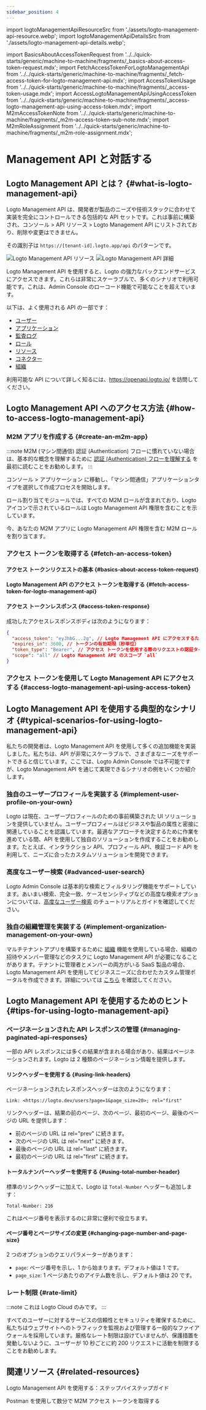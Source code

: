 ```yaml
---
sidebar_position: 4
---
```


import logtoManagementApiResourceSrc from './assets/logto-management-api-resource.webp';
import logtoManagementApiDetailsSrc from './assets/logto-management-api-details.webp';

import BasicsAboutAccessTokenRequest from '../../quick-starts/generic/machine-to-machine/fragments/\_basics-about-access-token-request.mdx';
import FetchAccessTokenForLogtoManagementApi from '../../quick-starts/generic/machine-to-machine/fragments/\_fetch-access-token-for-logto-management-api.mdx';
import AccessTokenUsage from '../../quick-starts/generic/machine-to-machine/fragments/\_access-token-usage.mdx';
import AccessLogtoManagementApiUsingAccessToken from '../../quick-starts/generic/machine-to-machine/fragments/\_access-logto-management-api-using-access-token.mdx';
import M2mAccessTokenNote from '../../quick-starts/generic/machine-to-machine/fragments/\_m2m-access-token-sub-note.mdx';
import M2mRoleAssignment from '../../quick-starts/generic/machine-to-machine/fragments/\_m2m-role-assignment.mdx';

# Management API と対話する

## Logto Management API とは？ {#what-is-logto-management-api}

Logto Management API は、開発者が製品のニーズや技術スタックに合わせて実装を完全にコントロールできる包括的な API セットです。これは事前に構築され、<CloudLink to="/api-resources">コンソール > API リソース > Logto Management API</CloudLink> にリストされており、削除や変更はできません。

その識別子は `https://[tenant-id].logto.app/api` のパターンです。

<img alt="Logto Management API リソース" src={logtoManagementApiResourceSrc} />

<img alt="Logto Management API 詳細" src={logtoManagementApiDetailsSrc} />

Logto Management API を使用すると、Logto の強力なバックエンドサービスにアクセスできます。これらは非常にスケーラブルで、多くのシナリオで利用可能です。これは、Admin Console のローコード機能で可能なことを超えています。

以下は、よく使用される API の一部です：

- [ユーザー](https://openapi.logto.io/operation/operation-getuser)
- [アプリケーション](https://openapi.logto.io/operation/operation-listapplications)
- [監査ログ](https://openapi.logto.io/operation/operation-listlogs)
- [ロール](https://openapi.logto.io/operation/operation-listroles)
- [リソース](https://openapi.logto.io/operation/operation-listresources)
- [コネクター](https://openapi.logto.io/operation/operation-listconnectors)
- [組織](https://openapi.logto.io/operation/operation-listorganizations)

利用可能な API について詳しく知るには、https://openapi.logto.io/ を訪問してください。

## Logto Management API へのアクセス方法 {#how-to-access-logto-management-api}

### M2M アプリを作成する {#create-an-m2m-app}

:::note
M2M (マシン間通信) 認証 (Authentication) フローに慣れていない場合は、基本的な概念を理解するために [認証 (Authentication) フローを理解する](/integrate-logto/integrate-logto-into-your-application/understand-authentication-flow/#machine-to-machine-authentication-flow) を最初に読むことをお勧めします。
:::

<CloudLink to="/applications">コンソール > アプリケーション</CloudLink> に移動し、「マシン間通信」アプリケーションタイプを選択して作成プロセスを開始します。

<M2mRoleAssignment />

ロール割り当てモジュールでは、すべての M2M ロールが含まれており、Logto アイコンで示されているロールは Logto Management API 権限を含むことを示しています。

今、あなたの M2M アプリに Logto Management API 権限を含む M2M ロールを割り当てます。

### アクセス トークンを取得する {#fetch-an-access-token}

#### アクセス トークンリクエストの基本 {#basics-about-access-token-request}

<BasicsAboutAccessTokenRequest />

#### Logto Management API のアクセス トークンを取得する {#fetch-access-token-for-logto-management-api}

<FetchAccessTokenForLogtoManagementApi />

#### アクセス トークンレスポンス {#access-token-response}

成功したアクセスレスポンスボディは次のようになります：

```json
{
  "access_token": "eyJhbG...2g", // Logto Management API にアクセスするためにこのトークンを使用します
  "expires_in": 3600, // トークンの有効期限（秒単位）
  "token_type": "Bearer", // アクセス トークンを使用する際のリクエストの認証タイプ
  "scope": "all" // Logto Management API のスコープ `all`
}
```

<M2mAccessTokenNote />

### アクセス トークンを使用して Logto Management API にアクセスする {#access-logto-management-api-using-access-token}

<AccessTokenUsage />

<AccessLogtoManagementApiUsingAccessToken />

## Logto Management API を使用する典型的なシナリオ {#typical-scenarios-for-using-logto-management-api}

私たちの開発者は、Logto Management API を使用して多くの追加機能を実装しました。私たちは、API が非常にスケーラブルで、さまざまなニーズをサポートできると信じています。ここでは、Logto Admin Console では不可能ですが、Logto Management API を通じて実現できるシナリオの例をいくつか紹介します。

### 独自のユーザープロフィールを実装する {#implement-user-profile-on-your-own}

Logto は現在、ユーザープロフィールのための事前構築された UI ソリューションを提供していません。ユーザープロフィールはビジネスや製品の属性と密接に関連していることを認識しています。最適なアプローチを決定するために作業を進めている間、API を使用して独自のソリューションを作成することをお勧めします。たとえば、インタラクション API、プロフィール API、検証コード API を利用して、ニーズに合ったカスタムソリューションを開発できます。

### 高度なユーザー検索 {#advanced-user-search}

Logto Admin Console は基本的な検索とフィルタリング機能をサポートしています。あいまい検索、完全一致、ケースセンシティブなどの高度な検索オプションについては、[高度なユーザー検索](/user-management/advanced-user-search) のチュートリアルとガイドを確認してください。

### 独自の組織管理を実装する {#implement-organization-management-on-your-own}

マルチテナントアプリを構築するために [組織](/organizations) 機能を使用している場合、組織の招待やメンバー管理などのタスクに Logto Management API が必要になることがあります。テナントに管理者とメンバーの両方がいる SaaS 製品の場合、Logto Management API を使用してビジネスニーズに合わせたカスタム管理ポータルを作成できます。詳細については [こちら](/end-user-flows/organization-experience/) を確認してください。

## Logto Management API を使用するためのヒント {#tips-for-using-logto-management-api}

### ページネーションされた API レスポンスの管理 {#managing-paginated-api-responses}

一部の API レスポンスには多くの結果が含まれる場合があり、結果はページネーションされます。Logto は 2 種類のページネーション情報を提供します。

#### リンクヘッダーを使用する {#using-link-headers}

ページネーションされたレスポンスヘッダーは次のようになります：

```
Link: <https://logto.dev/users?page=1&page_size=20>; rel="first"
```

リンクヘッダーは、結果の前のページ、次のページ、最初のページ、最後のページの URL を提供します：

- 前のページの URL は rel="prev" に続きます。
- 次のページの URL は rel="next" に続きます。
- 最後のページの URL は rel="last" に続きます。
- 最初のページの URL は rel="first" に続きます。

#### トータルナンバーヘッダーを使用する {#using-total-number-header}

標準のリンクヘッダーに加えて、Logto は `Total-Number` ヘッダーも追加します：

```
Total-Number: 216
```

これはページ番号を表示するのに非常に便利で役立ちます。

#### ページ番号とページサイズの変更 {#changing-page-number-and-page-size}

2 つのオプションのクエリパラメーターがあります：

- `page`: ページ番号を示し、1 から始まります。デフォルト値は 1 です。
- `page_size`: 1 ページあたりのアイテム数を示し、デフォルト値は 20 です。

### レート制限 {#rate-limit}

:::note
これは Logto Cloud のみです。
:::

すべてのユーザーに対するサービスの信頼性とセキュリティを確保するために、私たちはウェブサイトへのトラフィックを監視および管理する一般的なファイアウォールを採用しています。厳格なレート制限は設けていませんが、保護措置を発動しないように、ユーザーが 10 秒ごとに約 200 リクエストに活動を制限することをお勧めします。

## 関連リソース {#related-resources}

<Url href="https://blog.logto.io/management-api">
  Logto Management API を使用する：ステップバイステップガイド
</Url>

<Url href="https://blog.logto.io/use-postman-to-obtain-m2m-access-token">Postman を使用して数分で M2M アクセス トークンを取得する</Url>
